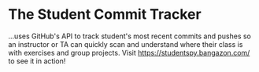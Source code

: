 # The Student Commit Tracker 
...uses GitHub's API to track student's most recent commits and pushes so an instructor or TA can quickly scan and understand where their class is with exercises and group projects. Visit https://studentspy.bangazon.com/ to see it in action!
